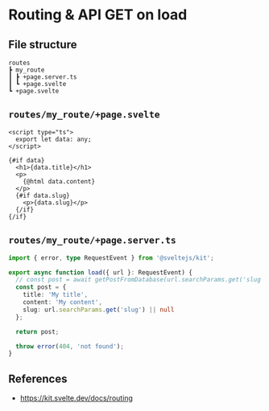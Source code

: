 # Routing & API GET on load

## File structure

```
routes
┣ my_route
┃ ┣ +page.server.ts
┃ ┗ +page.svelte
┗ +page.svelte
```

## `routes/my_route/+page.svelte`

```svelte
<script type="ts">
  export let data: any;
</script>

{#if data}
  <h1>{data.title}</h1>
  <p>
    {@html data.content}
  </p>
  {#if data.slug}
    <p>{data.slug}</p>
  {/if}
{/if}
```

## `routes/my_route/+page.server.ts`

```typescript
import { error, type RequestEvent } from '@sveltejs/kit';

export async function load({ url }: RequestEvent) {
  // const post = await getPostFromDatabase(url.searchParams.get('slug'));
  const post = {
    title: 'My title',
    content: 'My content',
    slug: url.searchParams.get('slug') || null
  };

  return post;

  throw error(404, 'not found');
}
```

## References

- <https://kit.svelte.dev/docs/routing>
